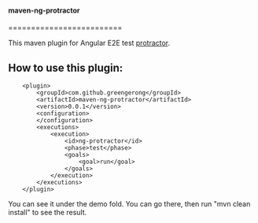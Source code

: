 
#### maven-ng-protractor
=========================

 This maven plugin for Angular E2E test [protractor](https://github.com/angular/protractor/blob/master/docs/getting-started.md).

## How to use this plugin:

        <plugin>
            <groupId>com.github.greengerong</groupId>
            <artifactId>maven-ng-protractor</artifactId>
            <version>0.0.1</version>
            <configuration>
            </configuration>
            <executions>
                <execution>
                    <id>ng-protractor</id>
                    <phase>test</phase>
                    <goals>
                        <goal>run</goal>
                    </goals>
                </execution>
            </executions>
        </plugin>

   You can see it under the demo fold. You can go there, then run "mvn clean install" to see the result.